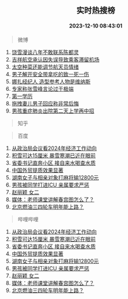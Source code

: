 <div align="center"><h2>实时热搜榜</h2><h4>2023-12-10 08:43:01</h4></div>

> 微博  

1. [饶雪漫谈八年不敢联系陈都灵](https://s.weibo.com/weibo?q=%E9%A5%B6%E9%9B%AA%E6%BC%AB%E8%B0%88%E5%85%AB%E5%B9%B4%E4%B8%8D%E6%95%A2%E8%81%94%E7%B3%BB%E9%99%88%E9%83%BD%E7%81%B5&t=31&band_rank=1&Refer=top)<br />
2. [吉祥航空承认因失误导致乘客滞留机场](https://s.weibo.com/weibo?q=%23%E5%90%89%E7%A5%A5%E8%88%AA%E7%A9%BA%E6%89%BF%E8%AE%A4%E5%9B%A0%E5%A4%B1%E8%AF%AF%E5%AF%BC%E8%87%B4%E4%B9%98%E5%AE%A2%E6%BB%9E%E7%95%99%E6%9C%BA%E5%9C%BA%23&t=31&band_rank=2&Refer=top)<br />
3. [太空种菜还能调节航天员情绪](https://s.weibo.com/weibo?q=%23%E5%A4%AA%E7%A9%BA%E7%A7%8D%E8%8F%9C%E8%BF%98%E8%83%BD%E8%B0%83%E8%8A%82%E8%88%AA%E5%A4%A9%E5%91%98%E6%83%85%E7%BB%AA%23&t=31&band_rank=3&Refer=top)<br />
4. [男子解开安全带拿吃的致一死一伤](https://s.weibo.com/weibo?q=%23%E7%94%B7%E5%AD%90%E8%A7%A3%E5%BC%80%E5%AE%89%E5%85%A8%E5%B8%A6%E6%8B%BF%E5%90%83%E7%9A%84%E8%87%B4%E4%B8%80%E6%AD%BB%E4%B8%80%E4%BC%A4%23&t=31&band_rank=4&Refer=top)<br />
5. [娜扎经纪人 造型参考人物是维纳斯](https://s.weibo.com/weibo?q=%E5%A8%9C%E6%89%8E%E7%BB%8F%E7%BA%AA%E4%BA%BA%20%E9%80%A0%E5%9E%8B%E5%8F%82%E8%80%83%E4%BA%BA%E7%89%A9%E6%98%AF%E7%BB%B4%E7%BA%B3%E6%96%AF&t=31&band_rank=5&Refer=top)<br />
6. [专家称张雪峰言论过于极端](https://s.weibo.com/weibo?q=%23%E4%B8%93%E5%AE%B6%E7%A7%B0%E5%BC%A0%E9%9B%AA%E5%B3%B0%E8%A8%80%E8%AE%BA%E8%BF%87%E4%BA%8E%E6%9E%81%E7%AB%AF%23&t=31&band_rank=6&Refer=top)<br />
7. [第一学历](https://s.weibo.com/weibo?q=%E7%AC%AC%E4%B8%80%E5%AD%A6%E5%8E%86&t=31&band_rank=7&Refer=top)<br />
8. [拖拽妻儿男子回应称非常后悔](https://s.weibo.com/weibo?q=%23%E6%8B%96%E6%8B%BD%E5%A6%BB%E5%84%BF%E7%94%B7%E5%AD%90%E5%9B%9E%E5%BA%94%E7%A7%B0%E9%9D%9E%E5%B8%B8%E5%90%8E%E6%82%94%23&t=31&band_rank=8&Refer=top)<br />
9. [男孩重症肺炎出院第二天上学再中招](https://s.weibo.com/weibo?q=%23%E7%94%B7%E5%AD%A9%E9%87%8D%E7%97%87%E8%82%BA%E7%82%8E%E5%87%BA%E9%99%A2%E7%AC%AC%E4%BA%8C%E5%A4%A9%E4%B8%8A%E5%AD%A6%E5%86%8D%E4%B8%AD%E6%8B%9B%23&t=31&band_rank=9&Refer=top)<br />

> 知乎  


> 百度  

1. [从政治局会议看2024年经济工作动向](https://www.baidu.com/s?wd=%E4%BB%8E%E6%94%BF%E6%B2%BB%E5%B1%80%E4%BC%9A%E8%AE%AE%E7%9C%8B2024%E5%B9%B4%E7%BB%8F%E6%B5%8E%E5%B7%A5%E4%BD%9C%E5%8A%A8%E5%90%91&sa=fyb_news&rsv_dl=fyb_news)<br />
2. [积雪可达15厘米 暴雪寒潮已近在眼前](https://www.baidu.com/s?wd=%E7%A7%AF%E9%9B%AA%E5%8F%AF%E8%BE%BE15%E5%8E%98%E7%B1%B3+%E6%9A%B4%E9%9B%AA%E5%AF%92%E6%BD%AE%E5%B7%B2%E8%BF%91%E5%9C%A8%E7%9C%BC%E5%89%8D&sa=fyb_news&rsv_dl=fyb_news)<br />
3. [省委书记直奔小区 接自来水喝查水质](https://www.baidu.com/s?wd=%E7%9C%81%E5%A7%94%E4%B9%A6%E8%AE%B0%E7%9B%B4%E5%A5%94%E5%B0%8F%E5%8C%BA+%E6%8E%A5%E8%87%AA%E6%9D%A5%E6%B0%B4%E5%96%9D%E6%9F%A5%E6%B0%B4%E8%B4%A8&sa=fyb_news&rsv_dl=fyb_news)<br />
4. [中国外贸提质效果显著](https://www.baidu.com/s?wd=%E4%B8%AD%E5%9B%BD%E5%A4%96%E8%B4%B8%E6%8F%90%E8%B4%A8%E6%95%88%E6%9E%9C%E6%98%BE%E8%91%97&sa=fyb_news&rsv_dl=fyb_news)<br />
5. [湖南女子与相亲对象打麻将输12800元](https://www.baidu.com/s?wd=%E6%B9%96%E5%8D%97%E5%A5%B3%E5%AD%90%E4%B8%8E%E7%9B%B8%E4%BA%B2%E5%AF%B9%E8%B1%A1%E6%89%93%E9%BA%BB%E5%B0%86%E8%BE%9312800%E5%85%83&sa=fyb_news&rsv_dl=fyb_news)<br />
6. [男孩被同学打进ICU 亲属要求严惩](https://www.baidu.com/s?wd=%E7%94%B7%E5%AD%A9%E8%A2%AB%E5%90%8C%E5%AD%A6%E6%89%93%E8%BF%9BICU+%E4%BA%B2%E5%B1%9E%E8%A6%81%E6%B1%82%E4%B8%A5%E6%83%A9&sa=fyb_news&rsv_dl=fyb_news)<br />
7. [赵丽颖 女二](https://www.baidu.com/s?wd=%E8%B5%B5%E4%B8%BD%E9%A2%96+%E5%A5%B3%E4%BA%8C&sa=fyb_news&rsv_dl=fyb_news)<br />
8. [媒体：老师课堂讲解春宫图怎么了？](https://www.baidu.com/s?wd=%E5%AA%92%E4%BD%93%EF%BC%9A%E8%80%81%E5%B8%88%E8%AF%BE%E5%A0%82%E8%AE%B2%E8%A7%A3%E6%98%A5%E5%AE%AB%E5%9B%BE%E6%80%8E%E4%B9%88%E4%BA%86%EF%BC%9F&sa=fyb_news&rsv_dl=fyb_news)<br />
9. [北京燃油三四轮车明年能上路？](https://www.baidu.com/s?wd=%E5%8C%97%E4%BA%AC%E7%87%83%E6%B2%B9%E4%B8%89%E5%9B%9B%E8%BD%AE%E8%BD%A6%E6%98%8E%E5%B9%B4%E8%83%BD%E4%B8%8A%E8%B7%AF%EF%BC%9F&sa=fyb_news&rsv_dl=fyb_news)<br />

> 哔哩哔哩  

1. [从政治局会议看2024年经济工作动向](https://www.baidu.com/s?wd=%E4%BB%8E%E6%94%BF%E6%B2%BB%E5%B1%80%E4%BC%9A%E8%AE%AE%E7%9C%8B2024%E5%B9%B4%E7%BB%8F%E6%B5%8E%E5%B7%A5%E4%BD%9C%E5%8A%A8%E5%90%91&sa=fyb_news&rsv_dl=fyb_news)<br />
2. [积雪可达15厘米 暴雪寒潮已近在眼前](https://www.baidu.com/s?wd=%E7%A7%AF%E9%9B%AA%E5%8F%AF%E8%BE%BE15%E5%8E%98%E7%B1%B3+%E6%9A%B4%E9%9B%AA%E5%AF%92%E6%BD%AE%E5%B7%B2%E8%BF%91%E5%9C%A8%E7%9C%BC%E5%89%8D&sa=fyb_news&rsv_dl=fyb_news)<br />
3. [省委书记直奔小区 接自来水喝查水质](https://www.baidu.com/s?wd=%E7%9C%81%E5%A7%94%E4%B9%A6%E8%AE%B0%E7%9B%B4%E5%A5%94%E5%B0%8F%E5%8C%BA+%E6%8E%A5%E8%87%AA%E6%9D%A5%E6%B0%B4%E5%96%9D%E6%9F%A5%E6%B0%B4%E8%B4%A8&sa=fyb_news&rsv_dl=fyb_news)<br />
4. [中国外贸提质效果显著](https://www.baidu.com/s?wd=%E4%B8%AD%E5%9B%BD%E5%A4%96%E8%B4%B8%E6%8F%90%E8%B4%A8%E6%95%88%E6%9E%9C%E6%98%BE%E8%91%97&sa=fyb_news&rsv_dl=fyb_news)<br />
5. [湖南女子与相亲对象打麻将输12800元](https://www.baidu.com/s?wd=%E6%B9%96%E5%8D%97%E5%A5%B3%E5%AD%90%E4%B8%8E%E7%9B%B8%E4%BA%B2%E5%AF%B9%E8%B1%A1%E6%89%93%E9%BA%BB%E5%B0%86%E8%BE%9312800%E5%85%83&sa=fyb_news&rsv_dl=fyb_news)<br />
6. [男孩被同学打进ICU 亲属要求严惩](https://www.baidu.com/s?wd=%E7%94%B7%E5%AD%A9%E8%A2%AB%E5%90%8C%E5%AD%A6%E6%89%93%E8%BF%9BICU+%E4%BA%B2%E5%B1%9E%E8%A6%81%E6%B1%82%E4%B8%A5%E6%83%A9&sa=fyb_news&rsv_dl=fyb_news)<br />
7. [赵丽颖 女二](https://www.baidu.com/s?wd=%E8%B5%B5%E4%B8%BD%E9%A2%96+%E5%A5%B3%E4%BA%8C&sa=fyb_news&rsv_dl=fyb_news)<br />
8. [媒体：老师课堂讲解春宫图怎么了？](https://www.baidu.com/s?wd=%E5%AA%92%E4%BD%93%EF%BC%9A%E8%80%81%E5%B8%88%E8%AF%BE%E5%A0%82%E8%AE%B2%E8%A7%A3%E6%98%A5%E5%AE%AB%E5%9B%BE%E6%80%8E%E4%B9%88%E4%BA%86%EF%BC%9F&sa=fyb_news&rsv_dl=fyb_news)<br />
9. [北京燃油三四轮车明年能上路？](https://www.baidu.com/s?wd=%E5%8C%97%E4%BA%AC%E7%87%83%E6%B2%B9%E4%B8%89%E5%9B%9B%E8%BD%AE%E8%BD%A6%E6%98%8E%E5%B9%B4%E8%83%BD%E4%B8%8A%E8%B7%AF%EF%BC%9F&sa=fyb_news&rsv_dl=fyb_news)<br />
